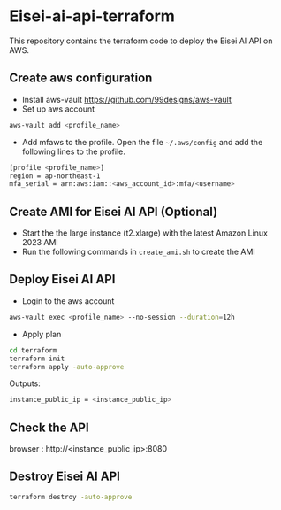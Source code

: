 # Eisei-ai-api-terraform

This repository contains the terraform code to deploy the Eisei AI API on AWS.

## Create aws configuration

- Install aws-vault https://github.com/99designs/aws-vault
- Set up aws account

```bash
aws-vault add <profile_name>
```
- Add mfaws to the profile. Open the file `~/.aws/config` and add the following lines to the profile.

```bash
[profile <profile_name>]
region = ap-northeast-1
mfa_serial = arn:aws:iam::<aws_account_id>:mfa/<username>
```
## Create AMI for Eisei AI API (Optional)
- Start the the large instance (t2.xlarge) with the latest Amazon Linux 2023 AMI
- Run the following commands in `create_ami.sh` to create the AMI

## Deploy Eisei AI API

- Login to the aws account
```bash
aws-vault exec <profile_name> --no-session --duration=12h
```

- Apply plan

```bash
cd terraform
terraform init
terraform apply -auto-approve
```

Outputs:
```bash
instance_public_ip = <instance_public_ip>
```
## Check the API

browser : http://<instance_public_ip>:8080

## Destroy Eisei AI API

```bash
terraform destroy -auto-approve
```
